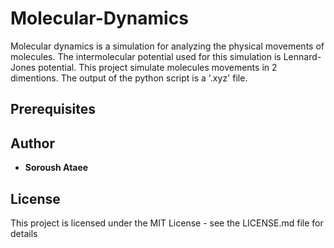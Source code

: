 # Molecular-Dynamics
Molecular dynamics is a simulation for analyzing the physical movements of molecules.
The intermolecular potential used for this simulation is Lennard-Jones potential.
This project simulate molecules movements in 2 dimentions.
The output of the python script is a '.xyz' file.

## Prerequisites


## Author
* **Soroush Ataee**

## License
This project is licensed under the MIT License - see the LICENSE.md file for details
